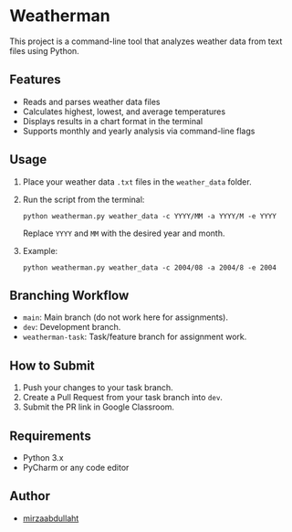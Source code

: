 # Weatherman

This project is a command-line tool that analyzes weather data from text files using Python.

## Features

- Reads and parses weather data files
- Calculates highest, lowest, and average temperatures
- Displays results in a chart format in the terminal
- Supports monthly and yearly analysis via command-line flags

## Usage

1. Place your weather data `.txt` files in the `weather_data` folder.
2. Run the script from the terminal:

   ```
   python weatherman.py weather_data -c YYYY/MM -a YYYY/M -e YYYY
   ```

   Replace `YYYY` and `MM` with the desired year and month.

3. Example:
   ```
   python weatherman.py weather_data -c 2004/08 -a 2004/8 -e 2004
   ```

## Branching Workflow

- `main`: Main branch (do not work here for assignments).
- `dev`: Development branch.
- `weatherman-task`: Task/feature branch for assignment work.

## How to Submit

1. Push your changes to your task branch.
2. Create a Pull Request from your task branch into `dev`.
3. Submit the PR link in Google Classroom.

## Requirements

- Python 3.x
- PyCharm or any code editor

## Author

- [mirzaabdullaht](https://github.com/mirzaabdullaht)

